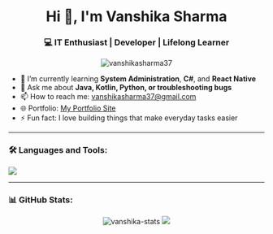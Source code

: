 <h1 align="center">Hi 👋, I'm Vanshika Sharma</h1>
<h3 align="center">💻 IT Enthusiast | Developer | Lifelong Learner</h3>

<p align="center">
  <img src="https://komarev.com/ghpvc/?username=vanshikasharma37&label=Profile%20views&color=0e75b6&style=flat" alt="vanshikasharma37" />
</p>

- 🌱 I’m currently learning **System Administration**, **C#**, and **React Native**  
- 💬 Ask me about **Java, Kotlin, Python, or troubleshooting bugs**  
- 📫 How to reach me: [vanshikasharma37@gmail.com](mailto:vanshikasharma37@gmail.com)  
- 🌐 Portfolio: [My Portfolio Site](https://sites.google.com/view/vanshikasharma-portfolio)  
- ⚡ Fun fact: I love building things that make everyday tasks easier

---

### 🛠️ Languages and Tools:
<p>
  <img src="https://skillicons.dev/icons?i=python,java,kotlin,csharp,html,css,js,nodejs,react,androidstudio,git,github,vscode" />
</p>

---

### 📊 GitHub Stats:
<p align="center">
  <img src="https://github-readme-stats.vercel.app/api?username=vanshikasharma37&show_icons=true&theme=radical" alt="vanshika-stats"/>
  <img src="https://github-readme-stats.vercel.app/api/top-langs/?username=vanshikasharma37&layout=compact&theme=radical" />
</p>
